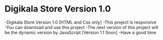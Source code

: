 # Digikala Store Version 1.0
-Digikala Store Version 1.0 [HTML and Css only]
 -This project is responsive 
 -You can download and use this project
 -The next version of this project will be the dynamic version by JavaScript [Version 1.1 Soon]
 -Have a good time
